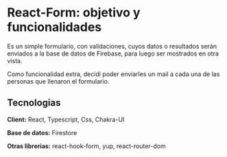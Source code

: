 # React-Form: objetivo y funcionalidades

Es un simple formulario, con validaciones, cuyos datos o resultados serán enviados a la base de datos de Firebase, para luego ser mostrados en otra vista.

Como funcionalidad extra, decidí poder enviarles un mail a cada una de las personas que llenaron el formulario.

## Tecnologias

**Client:** React, Typescript, Css, Chakra-UI

**Base de datos:** Firestore

**Otras librerias:** react-hook-form, yup, react-router-dom
